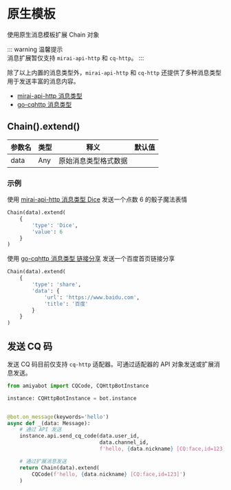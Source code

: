 # 原生模板

使用原生消息模板扩展 Chain 对象

::: warning 温馨提示<br>
消息扩展暂仅支持 `mirai-api-http` 和 `cq-http`。
:::

除了以上内置的消息类型外，`mirai-api-http` 和 `cq-http` 还提供了多种消息类型用于发送丰富的消息内容。

- [mirai-api-http 消息类型](https://docs.mirai.mamoe.net/mirai-api-http/api/MessageType.html#%E6%B6%88%E6%81%AF%E7%B1%BB%E5%9E%8B)
- [go-cqhttp 消息类型](https://docs.go-cqhttp.org/cqcode/#%E6%B6%88%E6%81%AF%E7%B1%BB%E5%9E%8B)

## Chain().extend()

| 参数名  | 类型  | 释义         | 默认值 |
|------|-----|------------|-----|
| data | Any | 原始消息类型格式数据 |     |

### 示例

使用 [mirai-api-http 消息类型 Dice](https://docs.mirai.mamoe.net/mirai-api-http/api/MessageType.html#dice) 发送一个点数
6 的骰子魔法表情

```python
Chain(data).extend(
    {
        'type': 'Dice',
        'value': 6
    }
)
```

使用 [go-cqhttp 消息类型 链接分享](https://docs.go-cqhttp.org/cqcode/#%E9%93%BE%E6%8E%A5%E5%88%86%E4%BA%AB) 发送一个百度首页链接分享

```python
Chain(data).extend(
    {
        'type': 'share',
        'data': {
            'url': 'https://www.baidu.com',
            'title': '百度'
        }
    }
)
```

## 发送 CQ 码

发送 CQ 码目前仅支持 `cq-http` 适配器。可通过适配器的 API 对象发送或扩展消息发送。

```python
from amiyabot import CQCode, CQHttpBotInstance

instance: CQHttpBotInstance = bot.instance


@bot.on_message(keywords='hello')
async def _(data: Message):
    # 通过 API 发送
    instance.api.send_cq_code(data.user_id,
                              data.channel_id,
                              f'hello, {data.nickname} [CQ:face,id=123]')

    # 通过扩展消息发送
    return Chain(data).extend(
        CQCode(f'hello, {data.nickname} [CQ:face,id=123]')
    )
```
